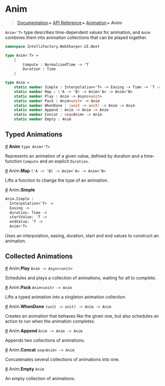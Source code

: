 # Anim
> [Documentation](../README.md) ▸ [API Reference](API.md) ▸ [Animation](Animation.md) ▸ **Anim**

`Anim<'T>` type describes time-dependent values for animation, and `Anim` combines them
into animation collections that can be played together.

```fsharp
namespace IntelliFactory.WebSharper.UI.Next

type Anim<'T> =
    {
        Compute : NormalizedTime -> 'T
        Duration : Time
    }

type Anim =
    static member Simple : Interpolation<'T> -> Easing -> Time -> 'T -> 'T -> Anim<'T>
    static member Map : ('A -> 'B) -> Anim<'A> -> Anim<'B>
    static member Play : Anim -> Async<unit>
    static member Pack : Anim<unit> -> Anim
    static member WhenDone : (unit -> unit) -> Anim -> Anim
    static member Append : Anim -> Anim -> Anim
    static member Concat : seq<Anim> -> Anim
    static member Empty : Anim
```

## Typed Animations

<a name="Anim" href="Anim">#</a> **Anim** `type Anim<'T>`

Represents an animation of a given value, defined by duration and a time-function `Compute`
and an explicit `Duration`.

<a name="Map" href="#Map">#</a> Anim.**Map** `('A -> 'B) -> Anim<'A> -> Anim<'B>`

Lifts a function to change the type of an animation.

<a name="Simple" href="#Simple">#</a> Anim.**Simple**

```fsharp
Anim.Simple :
  Interpolation<'T> ->
  Easing ->
  duration: Time ->
  startValue: 'T ->
  endValue: 'T ->
  Anim<'T>
```

Uses an interpolation, easing, duration, start and end values to construct an animation.

## Collected Animations

<a name="Play" href="#Play">#</a> Anim.**Play** `Anim -> Async<unit>`

Schedules and plays a collection of animations, waiting for all to complete.

<a name="Pack" href="#Pack">#</a> Anim.**Pack** `Anim<unit> -> Anim`

Lifts a typed animation into a singleton animation collection.

<a name="WhenDone" href="#WhenDone">#</a> Anim.**WhenDone** `(unit -> unit) -> Anim -> Anim`

Creates an animation that behaves like the given one, but also
schedules an action to run when the animation completes.

<a name="Append" href="#Append">#</a> Anim.**Append** `Anim -> Anim -> Anim`

Appends two collections of animations.

<a name="Concat" href="#Concat">#</a> Anim.**Concat** `seq<Anim> -> Anim`

Concatenates several collections of animations into one.

<a name="Empty" href="#Empty">#</a> Anim.**Empty** `Anim`

An empty collection of animations.
